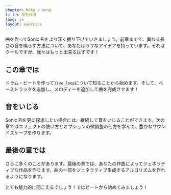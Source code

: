 ```yaml
---
chapter: Make a song
title: 曲を作る
lang: ja
layout: exercise
---
```


曲を作ってSonic Piをより深く掘り下げていきましょう。前章までで、異なる長さの音を鳴らす方法について、あなたはラフなアイデアを持っています。それはクールですが、我々はもっと出来るはずです！

## この章では

ドラム・ビートを作って`live_loop`について知ることから始めます。そして、ベーストラックを追加し、メロディーを追加して曲を完成させます！

## 音をいじる

Sonic Piを更に探求したい場合には、継続して音をいじることができます。次の章ではエフェクトの使い方とオプションの微調整の仕方を学んで、豊かなサウンドスケープを作ります。

## 最後の章では

さらに多くのことがあります。最後の章では、あなたの作曲によってジェネラティブな作品を作ります。曲の一部をジェネラティブ生成するアルゴリズムを作れるようになります。


とても魅力的に聞こえるでしょう！ではビートから始めてみましょう！
